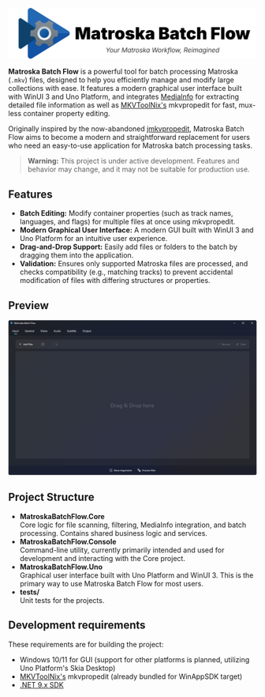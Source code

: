 ![Matroska Batch Flow Banner](Assets/Title-Banner.png)

**Matroska Batch Flow** is a powerful tool for batch processing Matroska (`.mkv`) files, designed to help you efficiently manage and modify large collections with ease. It features a modern graphical user interface built with WinUI 3 and Uno Platform, and integrates [MediaInfo](https://mediaarea.net/en/MediaInfo) for extracting detailed file information as well as [MKVToolNix's](https://mkvtoolnix.org) mkvpropedit for fast, mux-less container property editing.

Originally inspired by the now-abandoned [jmkvpropedit](https://github.com/BrunoReX/jmkvpropedit), Matroska Batch Flow aims to become a modern and straightforward replacement for users who need an easy-to-use application for Matroska batch processing tasks.

> **Warning:** This project is under active development. Features and behavior may change, and it may not be suitable for production use.

## Features

- **Batch Editing:** Modify container properties (such as track names, languages, and flags) for multiple files at once using mkvpropedit.
- **Modern Graphical User Interface:** A modern GUI built with WinUI 3 and Uno Platform for an intuitive user experience.
- **Drag-and-Drop Support:** Easily add files or folders to the batch by dragging them into the application.
- **Validation:** Ensures only supported Matroska files are processed, and checks compatibility (e.g., matching tracks) to prevent accidental modification of files with differing structures or properties.

## Preview

![Screenshot: Example input view in Matroska Batch Flow](Assets/Input.png)

## Project Structure

- **MatroskaBatchFlow.Core**  
   Core logic for file scanning, filtering, MediaInfo integration, and batch processing. Contains shared business logic and services.
- **MatroskaBatchFlow.Console**  
   Command-line utility, currently primarily intended and used for development and interacting with the Core project.
- **MatroskaBatchFlow.Uno**  
   Graphical user interface built with Uno Platform and WinUI 3. This is the primary way to use Matroska Batch Flow for most users.
- **tests/**  
   Unit tests for the projects.

## Development requirements

These requirements are for building the project:

- Windows 10/11 for GUI (support for other platforms is planned, utilizing Uno Platform's Skia Desktop)
- [MKVToolNix's](https://mkvtoolnix.download/) mkvpropedit (already bundled for WinAppSDK target)
- [.NET 9.x SDK](https://dotnet.microsoft.com/download)
